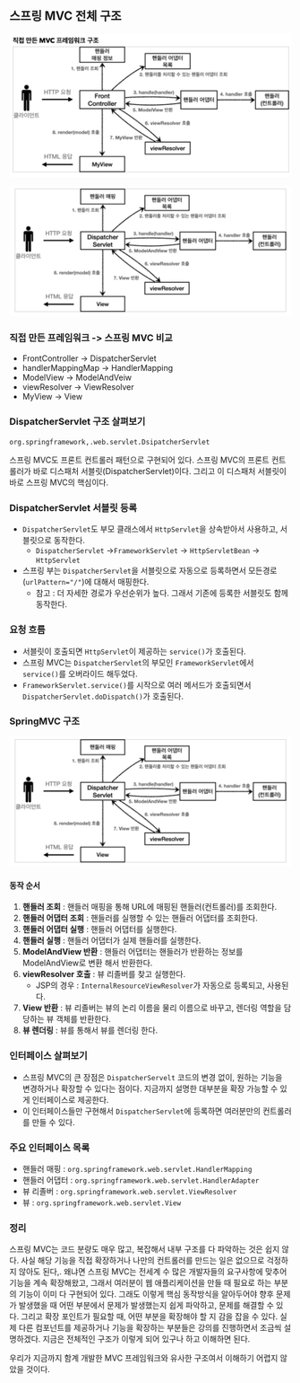## 스프링 MVC 전체 구조

![image-20220815223220464](image1.png)

![image-20220815223233345](image2.png)



### 직접 만든 프레임워크 -> 스프링 MVC 비교

- FrontController -> DispatcherServlet
- handlerMappingMap -> HandlerMapping
- ModelView -> ModelAndVeiw
- viewResolver -> ViewResolver
- MyView -> View



### DispatcherServlet 구조 살펴보기

`org.springframework,.web.servlet.DsipatcherServlet`

스프링 MVC도 프론트 컨트롤러 패턴으로 구현되어 있다.
스프링 MVC의 프론트 컨트롤러가 바로 디스패처 서블릿(DispatcherServlet)이다.
그리고 이 디스패처 서블릿이 바로 스프링 MVC의 핵심이다.

### DispatcherServlet 서블릿 등록

- `DispatcherServlet`도 부모 클래스에서 `HttpServlet`을 상속받아서 사용하고, 서블릿으로 동작한다.
  - `DispatcherServlet` ->`FrameworkServlet` -> `HttpServletBean` -> `HttpServlet`
- 스프링 부는 `DispatcherServlet`을 서블릿으로 자동으로 등록하면서 모든경로(`urlPattern="/"`)에 대해서 매핑한다.
  - 참고 : 더 자세한 경로가 우선순위가 높다. 그래서 기존에 등록한 서블릿도 함께 동작한다.

### 요청 흐름

- 서블릿이 호출되면 `HttpServlet`이 제공하는 `service()`가 호출된다.
- 스프링 MVC는 `DispatcherServlet`의 부모인 `FrameworkServlet`에서 `service()`를 오버라이드 해두었다.
- `FrameworkServlet.service()`를 시작으로 여러 메서드가 호출되면서 `DispatcherServlet.doDispatch()`가 호출된다.



### SpringMVC 구조

![image-20220815230936438](image2.png)

#### 동작 순서

1. **핸들러 조회** : 핸들러 매핑을 통해 URL에 매핑된 핸들러(컨트롤러)를 조회한다.
2. **핸들러 어댑터 조회** : 핸들러를 실행할 수 있는 핸들러 어댑터를 조회한다.
3. **핸들러 어댑터 실행** : 핸들러 어댑터를 실행한다.
4. **핸들러 실행** : 핸들러 어댑터가 실제 핸들러를 실행한다.
5. **ModelAndView 반환** : 핸들러 어댑터는 핸들러가 반환하는 정보를 ModelAndView로 변환 해서 반환한다.
6. **viewResolver 호출** : 뷰 리졸버를 찾고 실행한다.
   - JSP의 경우 : `InternalResourceViewResolver`가 자동으로 등록되고, 사용된다.
7. **View 반환** : 뷰 리졸버는 뷰의 논리 이름을 물리 이름으로 바꾸고, 렌더링 역할을 담당하는 뷰 객체를 반환한다.
8. **뷰 렌더링** : 뷰를 통해서 뷰를 렌더링 한다.



### 인터페이스 살펴보기

- 스프링 MVC의 큰 장점은 `DispatcherServelt` 코드의 변경 없이, 원하는 기능을 변경하거나 확장할 수 있다는 점이다.
  지금까지 설명한 대부분을 확장 가능할 수 있게 인터페이스로 제공한다.
- 이 인터페이스들만 구현해서 `DispatcherServlet`에 등록하면 여러분만의 컨트롤러를 만들 수 있다.



### 주요 인터페이스 목록

- 핸들러 매핑 : `org.springframework.web.servlet.HandlerMapping`
- 핸들러 어댑터 : `org.springframework.web.servlet.HandlerAdapter`
- 뷰 리졸버 : `org.springframework.web.servlet.ViewResolver`
- 뷰 : `org.springframework.web.servlet.View`



### 정리

스프링 MVC는 코드 분량도 매우 많고, 복잡해서 내부 구조를 다 파악하는 것은 쉽지 않다. 사실 해당 기능을 직접 확장하거나 나만의 컨트롤러를 만드는 일은 없으므로 걱정하지 않아도 된다,. 왜냐면 스프링 MVC는 전세계 수 많은 개발자들의 요구사항에 맞추어 기능을 계속 확장해왔고, 그래서 여러분이 웹 애플리케이션을 만들 때 필요로 하는 부분의 기능이 이미 다 구현되어 있다.
그래도 이렇게 핵심 동작방식을 알아두어야 향후 문제가 발생했을 때 어떤 부분에서 문제가 발생했는지 쉽게 파악하고, 문제를 해결할 수 있다. 그리고 확장 포인트가 필요할 때, 어떤 부분을 확장해야 할 지 감을 잡을 수 있다. 실제 다른 컴포넌트를 제공하거나 기능을 확장하는 부분들은 강의를 진행하면서 조금씩 설명하겠다. 지금은 전체적인 구조가 이렇게 되어 있구나 하고 이해하면 된다.

우리가 지금까지 함계 개발한 MVC 프레임워크와 유사한 구조여서 이해하기 어렵지 않았을 것이다.

